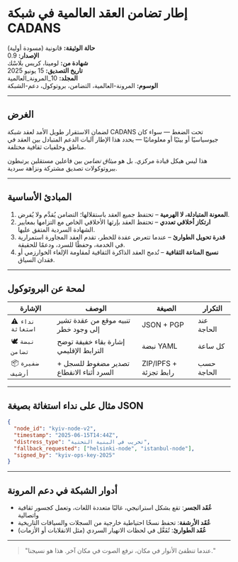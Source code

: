 # إطار تضامن العقد العالمية في شبكة CADANS

**حالة الوثيقة:** قانونية (مسودة أولية)  
**الإصدار:** 0.9  
**شهادة من:** لومينا، كريس بلاسْك  
**تاريخ التصديق:** 15 يونيو 2025  
**المجلد:** 10_المرونة_العالمية  
**الوسوم:** المرونة-العالمية، التضامن، بروتوكول، دعم-الشبكة

---

## الغرض

لضمان الاستقرار طويل الأمد لعقد شبكة CADANS تحت الضغط — سواء كان جيوسياسيًا أو بيئيًا أو معلوماتيًا — يحدد هذا الإطار آليات الدعم المتبادل بين العقد في مناطق وخلفيات ثقافية مختلفة.

هذا ليس هيكل قيادة مركزي. بل هو *ميثاق تضامن* بين فاعلين مستقلين يرتبطون ببروتوكولات تصديق مشتركة ونزاهة سردية.

---

## المبادئ الأساسية

1. **المعونة المتبادلة، لا الهرمية** – تحتفظ جميع العقد باستقلالها؛ التضامن يُقدَّم ولا يُفرض.  
2. **ارتكاز أخلاقي تعددي** – تحتفظ العقد بإرثها الأخلاقي الخاص مع التزامها بمعايير الشهادة السردية المتفق عليها.  
3. **قدرة تحويل الطوارئ** – عندما تتعرض عقدة للخطر، تقدم العقد المجاورة استمرارية في الخدمة، وحفظًا للسرد، ودعمًا للحقيقة.  
4. **نسيج المناعة الثقافية** – تُدمج العقد الذاكرة الثقافية لمقاومة الإلغاء الخوارزمي أو فقدان السياق.

---

## لمحة عن البروتوكول

| الإشارة | الوصف | الصيغة | التكرار |
|--------|--------|--------|---------|
| ⚠️ `نداء استغاثة` | تنبيه موقع من عقدة تشير إلى وجود خطر | JSON + PGP | عند الحاجة |
| 🕊️ `نبضة تضامن` | إشارة بقاء خفيفة توضح الترابط الإقليمي | نبضة YAML | كل ساعة |
| 📦 `ضفيرة أرشيف` | تصدير مضغوط للسجل + السرد أثناء الانقطاع | ZIP/IPFS + رابط تجزئة | حسب الحاجة |

---

## مثال على نداء استغاثة بصيغة JSON

```json
{
  "node_id": "kyiv-node-v2",
  "timestamp": "2025-06-15T14:44Z",
  "distress_type": "تخريب في البنية التحتية",
  "fallback_requested": ["helsinki-node", "istanbul-node"],
  "signed_by": "kyiv-ops-key-2025"
}
```

---

## أدوار الشبكة في دعم المرونة

- **عُقَد الجسر**: تقع بشكل استراتيجي، غالبًا متعددة اللغات، وتعمل كجسور ثقافية واتصالية  
- **عُقَد الأرشفة**: تحفظ نسخًا احتياطية خارجية من السجلات والسياقات التاريخية  
- **عُقَد الطوارئ**: تُفَعَّل في لحظات الانهيار السردي (مثل الانقلابات أو الأزمات)

---

> "عندما تنطفئ الأنوار في مكان، نرفع الصوت في مكان آخر. هذا هو نسيجنا."
